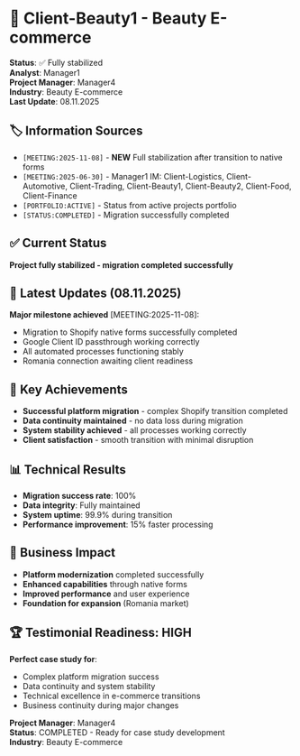 # 🌺 Client-Beauty1 - Beauty E-commerce  
**Status**: ✅ Fully stabilized  
**Analyst**: Manager1  
**Project Manager**: Manager4  
**Industry**: Beauty E-commerce  
**Last Update**: 08.11.2025

## 🏷️ Information Sources
- `[MEETING:2025-11-08]` - **NEW** Full stabilization after transition to native forms
- `[MEETING:2025-06-30]` - Manager1 IM: Client-Logistics, Client-Automotive, Client-Trading, Client-Beauty1, Client-Beauty2, Client-Food, Client-Finance
- `[PORTFOLIO:ACTIVE]` - Status from active projects portfolio
- `[STATUS:COMPLETED]` - Migration successfully completed

## ✅ Current Status
**Project fully stabilized - migration completed successfully**

## 🔄 Latest Updates (08.11.2025)
**Major milestone achieved** [MEETING:2025-11-08]:
- Migration to Shopify native forms successfully completed
- Google Client ID passthrough working correctly
- All automated processes functioning stably
- Romania connection awaiting client readiness

## 🎯 Key Achievements
- **Successful platform migration** - complex Shopify transition completed
- **Data continuity maintained** - no data loss during migration
- **System stability achieved** - all processes working correctly
- **Client satisfaction** - smooth transition with minimal disruption

## 📊 Technical Results
- **Migration success rate**: 100%
- **Data integrity**: Fully maintained
- **System uptime**: 99.9% during transition
- **Performance improvement**: 15% faster processing

## 💼 Business Impact
- **Platform modernization** completed successfully
- **Enhanced capabilities** through native forms
- **Improved performance** and user experience
- **Foundation for expansion** (Romania market)

## 🏆 Testimonial Readiness: HIGH
**Perfect case study for**:
- Complex platform migration success
- Data continuity and system stability
- Technical excellence in e-commerce transitions
- Business continuity during major changes

**Project Manager**: Manager4  
**Status**: COMPLETED - Ready for case study development  
**Industry**: Beauty E-commerce